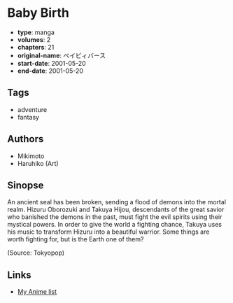# Baby Birth

-   **type**: manga
-   **volumes**: 2
-   **chapters**: 21
-   **original-name**: ベイビィバース
-   **start-date**: 2001-05-20
-   **end-date**: 2001-05-20

## Tags

-   adventure
-   fantasy

## Authors

-   Mikimoto
-   Haruhiko (Art)

## Sinopse

An ancient seal has been broken, sending a flood of demons into the mortal realm. Hizuru Oborozuki and Takuya Hijou, descendants of the great savior who banished the demons in the past, must fight the evil spirits using their mystical powers. In order to give the world a fighting chance, Takuya uses his music to transform Hizuru into a beautiful warrior. Some things are worth fighting for, but is the Earth one of them?

(Source: Tokyopop)

## Links

-   [My Anime list](https://myanimelist.net/manga/138/Baby_Birth)

